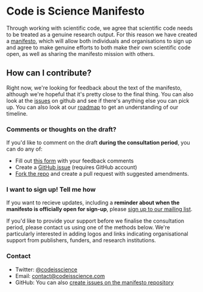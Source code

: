 # Code is Science Manifesto

Through working with scientific code, we agree that scientific code needs to be treated as a genuine research output. For this reason we have created a [manifesto](manifesto.md), which will allow both individuals and organisations to sign up and agree to make genuine efforts to both make their own scientific code open, as well as sharing the manifesto mission with others. 

## How can I contribute? 

Right now, we're looking for feedback about the text of the manifesto, although we're hopeful that it's pretty close to the final thing. You can also look at the [issues](https://github.com/codeisscience/manifesto/issues/) on github and see if there's anything else you can pick up. You can also look at our [roadmap](roadmap.md) to get an understanding of our timeline. 

### Comments or thoughts on the draft?

If you'd like to comment on the draft **during the consultation period**, you can do any of:

- Fill out [this form](https://goo.gl/forms/dgvUjzkEYJqJJJrx2) with your feedback comments
- Create a [GitHub issue](https://github.com/codeisscience/manifesto/issues/new?title=[Manifesto%20Comment]) (requires GitHub account)
- [Fork the repo](https://github.com/codeisscience/manifesto/fork) and create a pull request with suggested amendments. 

### I want to sign up! Tell me how

If you want to recieve updates, including a **reminder about when the manifesto is officially open for sign-up**, please [sign up to our mailing list](https://docs.google.com/forms/d/17scFPijhXh3dQzmk4yJEL9gijaPRLYFKvuNTqFV_e04/viewform?edit_requested=true).

If you'd like to provide your support before we finalise the consultation period, please contact us using one of the methods below. We're particularly interested in adding logos and links indicating organisational support from publishers, funders, and research institutions.

### Contact

- Twitter: [@codeisscience](https://twitter.com/codeisscience/)
- Email: contact@codeisscience.com
- GitHub: You can also [create issues on the manifesto repository](https://github.com/codeisscience/manifesto/issues/new?title=[Manifesto%20Comment])
